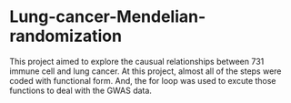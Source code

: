 # Lung-cancer-Mendelian-randomization
This project aimed to explore the causual relationships between 731 immune cell and lung cancer. At this project, almost all of the steps were coded with functional form. And, the for loop was used to excute those functions to deal with the GWAS data.
